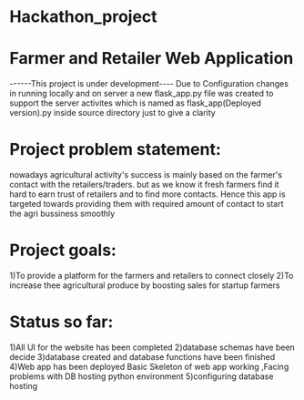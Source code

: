 # Hackathon_project
# Farmer and Retailer Web Application
------This project is under development----
Due to Configuration changes in running locally and on server a new flask_app.py file was created to support the server activites
which is named as flask_app(Deployed version).py inside source directory just to give a clarity 
# Project problem statement:
 nowadays agricultural activity's success is mainly based on the farmer's contact with the retailers/traders.
 but as we know it fresh farmers find it hard to earn trust of retailers and to find more contacts.
 Hence this app is targeted towards providing them with required amount of contact to start the agri bussiness smoothly
# Project goals:
1)To provide a platform for the farmers and retailers to connect closely
2)To increase thee agricultural produce by boosting sales for startup farmers
# Status so far:
1)All UI for the website has been completed
2)database schemas have been decide
3)database created and database functions have been finished
4)Web app has been deployed Basic Skeleton of web app working ,Facing problems with DB hosting python environment
5)configuring database hosting

